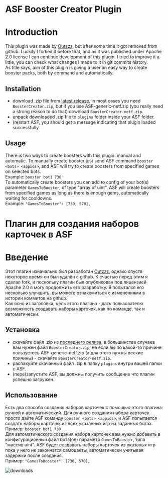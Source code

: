 # ASF Booster Creator Plugin

# Introduction
This plugin was made by [Outzzz](https://github.com/Outzzz), but after some time it got removed from github. Luckily I forked it before that, and as it was published under Apache 2.0 license I can continue development of this plugin. I tried to improve it a little, you can check what changes I made to it in git commits history.<br/>
As title says, aim of this plugin is giving a user an easy way to create booster packs, both by command and automatically.

## Installation
- download .zip file from [latest release](https://github.com/Ryzhehvost/BoosterCreator/releases/latest), in most cases you need `BoosterCreator.zip`, but if you use ASF-generic-netf.zip (you really need a strong reason to do that) download `BoosterCreator-netf.zip`.
- unpack downloaded .zip file to `plugins` folder inside your ASF folder.
- (re)start ASF, you should get a message indicating that plugin loaded successfully. 

## Usage
There is two ways to create boosters with this plugin: manual and automatic.
To manually create booster just send ASF command `booster <bots> <appids>`, and ASF will try to create boosters from specified games on selected bots.<br/>
Example: `booster bot1 730`<br/>
To automatically create boosters you can add to config of your bot(s) parameter `GamesToBooster`, of type "array of uint". ASF will create boosters from specified games as long as there is enough gems, automatically waiting for cooldowns.<br/>
Example: `"GamesToBooster": [730, 570],`<br/>

# Плагин для создания наборов карточек в ASF

# Введение
Этот плагин изначально был разработан [Outzzz](https://github.com/Outzzz), однако спустя некоторое время он был удалён с github. 
К счастью перед этим я сделал fork, и поскольку плагин был опубликован под лицензией Apache 2.0 я могу продолжить его разработку. 
Я попытался его несколько улучшить, вы можете ознакомиться с изменениями в истории коммитов на github.<br/>
Как ясно из заголовка, цель этого плагина - дать пользователю возможность создавать наборы карточек, как по команде, так и автоматически.

## Установка
- скачайте файл .zip из [последнего релиза](https://github.com/Ryzhehvost/BoosterCreator/releases/latest), в большинстве случаев вам нужен файл `BoosterCreator.zip`, не если вы по какой-то причине пользуетесь ASF-generic-netf.zip (а для этого нужны веские причины) - скачайте `BoosterCreator-netf.zip`.
- распакуйте скачанный файл .zip в папку `plugins` внутри вашей папки с ASF.
- (пере)запустите ASF, вы должны получить сообщение что плагин успешно загружен. 

## Использование
Есть два способа создания наборов карточек с помощью этого плагина: ручной и автоматический.
Для ручного создания набора карточек просто дайте ASF команду `booster <bots> <appids>`, и ASF попытается создать наборы карточек из всех указанных игр на заданных ботах.<br/>
Пример: `booster bot1 730`<br/>
Для автоматического создания набора карточек вам нужно добавить в конфигурационный файл бота(ов) параметр `GamesToBooster`, типа "массив uint". ASF будет создавать наборы карточек из указаных игр пока у него не закончатся самоцветы, автоматически учитывая задержки после создания.<br/>
Пример: `"GamesToBooster": [730, 570],`<br/>

![downloads](https://img.shields.io/github/downloads/Ryzhehvost/BoosterCreator/total.svg?style=social)
